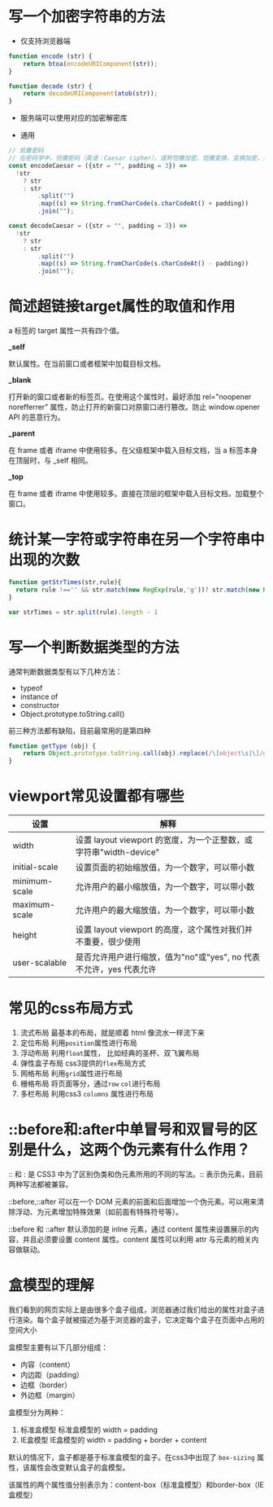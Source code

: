 # 写一个加密字符串的方法

* 仅支持浏览器端

```js
function encode (str) {
	return btoa(encodeURIComponent(str));
}

function decode (str) {
	return decodeURIComponent(atob(str));
}
```

* 服务端可以使用对应的加密解密库

* 通用

```js
// 凯撒密码
// 在密码学中，恺撒密码（英语：Caesar cipher），或称恺撒加密、恺撒变换、变换加密，是一种最简单且最广为人知的加密技术。它是一种替换加密的技术，明文中的所有字母都在字母表上向后（或向前）按照一个固定数目进行偏移后被替换成密文
const encodeCaesar = ({str = "", padding = 3}) =>
  !str
    ? str
    : str
        .split("")
        .map((s) => String.fromCharCode(s.charCodeAt() + padding))
        .join("");

const decodeCaesar = ({str = "", padding = 3}) =>
  !str
    ? str
    : str
        .split("")
        .map((s) => String.fromCharCode(s.charCodeAt() - padding))
        .join("");

```

# 简述超链接target属性的取值和作用 

a 标签的 target 属性一共有四个值。

**_self**

默认属性。在当前窗口或者框架中加载目标文档。

**_blank**

打开新的窗口或者新的标签页。在使用这个属性时，最好添加 rel="noopener norefferrer" 属性，防止打开的新窗口对原窗口进行篡改。防止 window.opener API 的恶意行为。

**_parent**

在 frame 或者 iframe 中使用较多。在父级框架中载入目标文档，当 a 标签本身在顶层时，与 _self 相同。

**_top**

在 frame 或者 iframe 中使用较多。直接在顶层的框架中载入目标文档，加载整个窗口。

# 统计某一字符或字符串在另一个字符串中出现的次数

```js
function getStrTimes(str,rule){
  return rule !=='' && str.match(new RegExp(rule,'g'))? str.match(new RegExp(rule,'g')).length : 0;
}

var strTimes = str.split(rule).length - 1
```

# 写一个判断数据类型的方法

通常判断数据类型有以下几种方法：

* typeof
* instance of
* constructor
* Object.prototype.toString.call()

前三种方法都有缺陷，目前最常用的是第四种

```js
function getType (obj) {
	return Object.prototype.toString.call(obj).replace(/\[object\s|\]/g,'');
}
```

# viewport常见设置都有哪些

| 设置 | 解释 |
| --- | --- |
| width |	设置 layout viewport 的宽度，为一个正整数，或字符串"width-device"
| initial-scale |	设置页面的初始缩放值，为一个数字，可以带小数
| minimum-scale |	允许用户的最小缩放值，为一个数字，可以带小数
| maximum-scale |	允许用户的最大缩放值，为一个数字，可以带小数
| height |	设置 layout viewport 的高度，这个属性对我们并不重要，很少使用
| user-scalable |	是否允许用户进行缩放，值为"no"或"yes", no 代表不允许，yes 代表允许

# 常见的css布局方式

1. 流式布局 最基本的布局，就是顺着 html 像流水一样流下来
2. 定位布局 利用`position`属性进行布局
3. 浮动布局 利用`float`属性， 比如经典的圣杯、双飞翼布局
4. 弹性盒子布局 css3提供的`flex`布局方式
5. 网格布局 利用`grid`属性进行布局
6. 栅格布局 将页面等分，通过`row` `col`进行布局
7. 多栏布局 利用css3 `columns` 属性进行布局

# ::before和:after中单冒号和双冒号的区别是什么，这两个伪元素有什么作用？

:: 和 : 是 CSS3 中为了区别伪类和伪元素所用的不同的写法。:: 表示伪元素，目前两种写法都被兼容。

::before,::after 可以在一个 DOM 元素的前面和后面增加一个伪元素。可以用来清除浮动、为元素增加特殊效果（如前面有特殊符号等）。

::before 和 ::after 默认添加的是 inlne 元素，通过 content 属性来设置展示的内容，并且必须要设置 content 属性。content 属性可以利用 attr 与元素的相关内容做联动。

# 盒模型的理解

我们看到的网页实际上是由很多个盒子组成，浏览器通过我们给出的属性对盒子进行渲染。每个盒子就被描述为基于浏览器的盒子，它决定每个盒子在页面中占用的空间大小

盒模型主要有以下几部分组成：

* 内容（content）
* 内边距（padding）
* 边框（border）
* 外边框（margin）

盒模型分为两种：

1. 标准盒模型 标准盒模型的 width = padding
2. IE盒模型 IE盒模型的 width = padding + border + content

默认的情况下，盒子都是基于标准盒模型的盒子。在css3中出现了 `box-sizing` 属性，该属性会改变默认盒子的盒模型。

该属性的两个属性值分别表示为：content-box（标准盒模型）和border-box（IE盒模型）